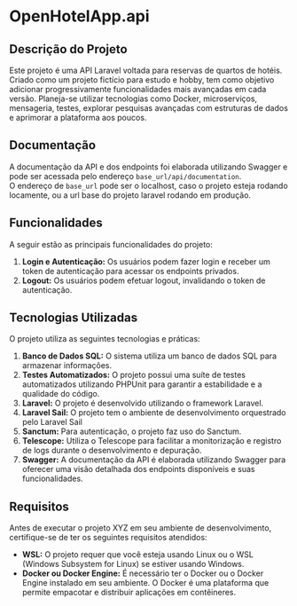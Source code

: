 # OpenHotelApp.api

## Descrição do Projeto

Este projeto é uma API Laravel voltada para reservas de quartos de hotéis. Criado como um projeto fictício para estudo e hobby, tem como objetivo adicionar progressivamente funcionalidades mais avançadas em cada versão. Planeja-se utilizar tecnologias como Docker, microserviços, mensageria, testes, explorar pesquisas avançadas com estruturas de dados e aprimorar a plataforma aos poucos.

## Documentação

A documentação da API e dos endpoints foi elaborada utilizando Swagger e pode ser acessada pelo endereço `base_url/api/documentation`.  
O endereço de `base_url` pode ser o localhost, caso o projeto esteja rodando locamente, ou a url base do projeto laravel rodando em produção.


## Funcionalidades

A seguir estão as principais funcionalidades do projeto:

1. **Login e Autenticação:** Os usuários podem fazer login e receber um token de autenticação para acessar os endpoints privados.
2. **Logout:** Os usuários podem efetuar logout, invalidando o token de autenticação. 

## Tecnologias Utilizadas

O projeto utiliza as seguintes tecnologias e práticas:

1. **Banco de Dados SQL:** O sistema utiliza um banco de dados SQL para armazenar informações.
2. **Testes Automatizados:** O projeto possui uma suíte de testes automatizados utilizando PHPUnit para garantir a estabilidade e a qualidade do código.
3. **Laravel:** O projeto é desenvolvido utilizando o framework Laravel.
4. **Laravel Sail:** O projeto tem o ambiente de desenvolvimento orquestrado pelo Laravel Sail
4. **Sanctum:** Para autenticação, o projeto faz uso do Sanctum.
5. **Telescope:** Utiliza o Telescope para facilitar a monitorização e registro de logs durante o desenvolvimento e depuração.
6. **Swagger:** A documentação da API é elaborada utilizando Swagger para oferecer uma visão detalhada dos endpoints disponíveis e suas funcionalidades.


## Requisitos

Antes de executar o projeto XYZ em seu ambiente de desenvolvimento, certifique-se de ter os seguintes requisitos atendidos:

- **WSL:** O projeto requer que você esteja usando Linux ou o WSL (Windows Subsystem for Linux) se estiver usando Windows.
- **Docker ou Docker Engine:** É necessário ter o Docker ou o Docker Engine instalado em seu ambiente. O Docker é uma plataforma que permite empacotar e distribuir aplicações em contêineres.

<!-- ## Instalação e Configuração Local

Para instalar e configurar o projeto XYZ localmente, siga as etapas abaixo:

1. Clone este repositório em sua máquina local:

## Recursos Externos

Durante o desenvolvimento do projeto XYZ, foram utilizados os seguintes recursos externos:

- [Biblioteca X](https://exemplo.com/biblioteca-x): Descrição da biblioteca X.
- [API de Pagamento Y](https://exemplo.com/api-pagamento-y): Integração com a API de pagamento Y para processar transações financeiras.
- [Framework Z](https://exemplo.com/framework-z): Utilização do framework Z para agilizar o desenvolvimento. -->

<!-- ## Licença

O projeto XYZ é licenciado sob a Licença MIT. Consulte o arquivo [LICENSE](https://github.com/seu-usuario/projeto-xyz/blob/main/LICENSE) para obter mais informações.    -->
